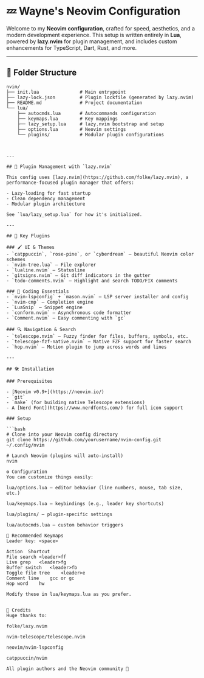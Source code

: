 # 💤 Wayne's Neovim Configuration

Welcome to my **Neovim configuration**, crafted for speed, aesthetics, and a modern development experience. This setup is written entirely in **Lua**, powered by **lazy.nvim** for plugin management, and includes custom enhancements for TypeScript, Dart, Rust, and more.

---

## 📁 Folder Structure

```text
nvim/
├── init.lua               # Main entrypoint
├── lazy-lock.json         # Plugin lockfile (generated by lazy.nvim)
├── README.md              # Project documentation
└── lua/
    ├── autocmds.lua       # Autocommands configuration
    ├── keymaps.lua        # Key mappings
    ├── lazy_setup.lua     # lazy.nvim bootstrap and setup
    ├── options.lua        # Neovim settings
    └── plugins/           # Modular plugin configurations



---

## 🚀 Plugin Management with `lazy.nvim`

This config uses [lazy.nvim](https://github.com/folke/lazy.nvim), a performance-focused plugin manager that offers:

- Lazy-loading for fast startup
- Clean dependency management
- Modular plugin architecture

See `lua/lazy_setup.lua` for how it's initialized.

---

## 🔌 Key Plugins

### 🖌 UI & Themes
- `catppuccin`, `rose-pine`, or `cyberdream` – beautiful Neovim color schemes
- `nvim-tree.lua` – File explorer
- `lualine.nvim` – Statusline
- `gitsigns.nvim` – Git diff indicators in the gutter
- `todo-comments.nvim` – Highlight and search TODO/FIX comments

### 🧠 Coding Essentials
- `nvim-lspconfig` + `mason.nvim` – LSP server installer and config
- `nvim-cmp` – Completion engine
- `LuaSnip` – Snippet engine
- `conform.nvim` – Asynchronous code formatter
- `Comment.nvim` – Easy commenting with `gc`

### 🔍 Navigation & Search
- `telescope.nvim` – Fuzzy finder for files, buffers, symbols, etc.
- `telescope-fzf-native.nvim` – Native FZF support for faster search
- `hop.nvim` – Motion plugin to jump across words and lines

---

## 🛠 Installation

### Prerequisites

- [Neovim v0.9+](https://neovim.io/)
- `git`
- `make` (for building native Telescope extensions)
- A [Nerd Font](https://www.nerdfonts.com/) for full icon support

### Setup

```bash
# Clone into your Neovim config directory
git clone https://github.com/yourusername/nvim-config.git ~/.config/nvim

# Launch Neovim (plugins will auto-install)
nvim

⚙️ Configuration
You can customize things easily:

lua/options.lua – editor behavior (line numbers, mouse, tab size, etc.)

lua/keymaps.lua – keybindings (e.g., leader key shortcuts)

lua/plugins/ – plugin-specific settings

lua/autocmds.lua – custom behavior triggers

🧠 Recommended Keymaps
Leader key: <space>

Action	Shortcut
File search	<leader>ff
Live grep	<leader>fg
Buffer switch	<leader>fb
Toggle file tree	<leader>e
Comment line	gcc or gc
Hop word	hw

Modify these in lua/keymaps.lua as you prefer.


🙏 Credits
Huge thanks to:

folke/lazy.nvim

nvim-telescope/telescope.nvim

neovim/nvim-lspconfig

catppuccin/nvim

All plugin authors and the Neovim community 💙
